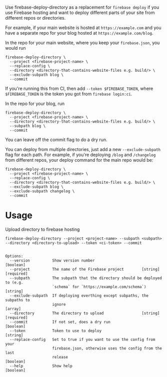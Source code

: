 Use firebase-deploy-directory as a replacement for `firebase deploy` if you use Firebase hosting and want to deploy different parts of your site from different repos or directories.

For example, if your main website is hosted at `https://example.com` and you have a separate repo for your blog hosted at `https://example.com/blog`.

In the repo for your main website, where you keep your `firebase.json`, you would run

```
firebase-deploy-directory \
  --project <firebase-project-name> \
  --replace-config \ 
  --directory <directory-that-contains-website-files e.g. build/> \
  --exclude-subpath blog \
  --commit
```

If you're running this from CI, then add `--token $FIREBASE_TOKEN`, where `$FIREBASE_TOKEN` is the token you got from `firebase login:ci`.

In the repo for your blog, run

```
firebase-deploy-directory \
  --project <firebase-project-name> \
  --directory <directory-that-contains-website-files e.g. build/> \
  --subpath blog \
  --commit
```

You can leave off the commit flag to do a dry run.

You can deploy from multiple directories, just add a new `--exclude-subpath` flag for each path. For example, if you're deploying `/blog` and `/changelog` from different repos, your deploy command for the main repo would be:

```
firebase-deploy-directory \
  --project <firebase-project-name> \
  --replace-config \ 
  --directory <directory-that-contains-website-files e.g. build/> \
  --exclude-subpath blog \
  --exclude-subpath changelog \  
  --commit
```

# Usage

Upload directory to firebase hosting 

```shell
firebase-deploy-directory --project <project-name> --subpath <subpath> --directory <directory-to-upload> --token <ci-token> --commit


Options:
  --version          Show version number                               [boolean]
  --project          The name of the Firebase project        [string] [required]
  --subpath          The subpath that the directory should be deployed to (e.g.
                     `schema` for `https://example.com/schema`)         [string]
  --exclude-subpath  If deploying everthing except subpaths, the subpaths to
                     ignore                                              [array]
  --directory        The directory to upload                 [string] [required]
  --commit           If not set, does a dry run                        [boolean]
  --token            Token to use to deploy                             [string]
  --replace-config   Set to true if you want to use the config from your
                     firebase.json, otherwise uses the config from the last
                     release                                           [boolean]
  --help             Show help                                         [boolean]
```
